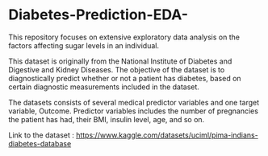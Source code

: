# Diabetes-Prediction-EDA-
This repository focuses on extensive exploratory data analysis on the factors affecting sugar levels in an individual. 

This dataset is originally from the National Institute of Diabetes and Digestive and Kidney Diseases. The objective of the dataset is to diagnostically predict whether or not a patient has diabetes, based on certain diagnostic measurements included in the dataset.

The datasets consists of several medical predictor variables and one target variable, Outcome. Predictor variables includes the number of pregnancies the patient has had, their BMI, insulin level, age, and so on.

Link to the dataset : https://www.kaggle.com/datasets/uciml/pima-indians-diabetes-database
